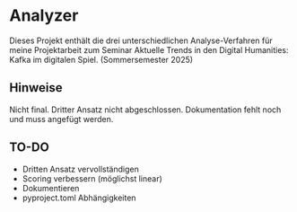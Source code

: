 # Analyzer
Dieses Projekt enthält die drei unterschiedlichen Analyse-Verfahren für meine Projektarbeit zum Seminar Aktuelle Trends in den Digital Humanities: Kafka im digitalen Spiel. (Sommersemester 2025)

## Hinweise

Nicht final. Dritter Ansatz nicht abgeschlossen. Dokumentation fehlt noch und muss angefügt werden.

## TO-DO
- Dritten Ansatz vervollständigen
- Scoring verbessern (möglichst linear)
- Dokumentieren
- pyproject.toml Abhängigkeiten